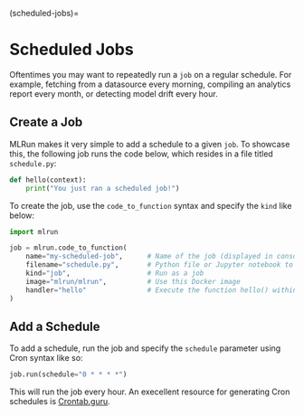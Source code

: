 (scheduled-jobs)=
# Scheduled Jobs

Oftentimes you may want to repeatedly run a `job` on a regular schedule. For example, fetching from a datasource every morning, compiling an analytics report every month, or detecting model drift every hour.

## Create a Job

MLRun makes it very simple to add a schedule to a given `job`. To showcase this, the following job runs the code below, which resides in a file titled `schedule.py`:

```python
def hello(context):
    print("You just ran a scheduled job!")
```

To create the job, use the `code_to_function` syntax and specify the `kind` like below:

```python
import mlrun

job = mlrun.code_to_function(
    name="my-scheduled-job",      # Name of the job (displayed in console and UI)
    filename="schedule.py",       # Python file or Jupyter notebook to run
    kind="job",                   # Run as a job
    image="mlrun/mlrun",          # Use this Docker image
    handler="hello"               # Execute the function hello() within code.py
)
```

## Add a Schedule

To add a schedule, run the job and specify the `schedule` parameter using Cron syntax like so:

```python
job.run(schedule="0 * * * *")
```

This will run the job every hour. An execellent resource for generating Cron schedules is [Crontab.guru](https://crontab.guru/).
